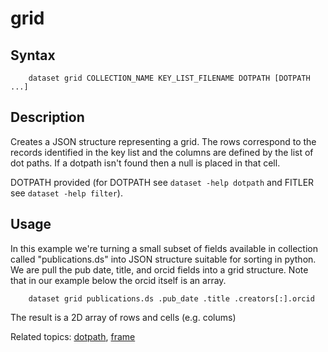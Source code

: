 
# grid

## Syntax

```
    dataset grid COLLECTION_NAME KEY_LIST_FILENAME DOTPATH [DOTPATH ...]
```

## Description

Creates a JSON structure representing a grid. The rows correspond to the
records identified in the key list and the columns are defined by the
list of dot paths.  If a dotpath isn't found then a null is placed in that 
cell.

DOTPATH provided (for DOTPATH see `dataset -help dotpath` and FITLER see `dataset -help filter`).

## Usage

In this example we're turning a small subset of fields available in 
collection called "publications.ds" into JSON structure suitable for 
sorting in python. We are pull the pub date, title, and orcid fields 
into a grid structure. Note that in our example below the orcid 
itself is an array.

```shell
    dataset grid publications.ds .pub_date .title .creators[:].orcid
```

The result is a 2D array of rows and cells (e.g. colums)

Related topics: [dotpath](dotpath.html), [frame](frame.html)

